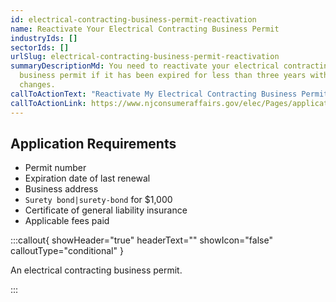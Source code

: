 ```yaml
---
id: electrical-contracting-business-permit-reactivation
name: Reactivate Your Electrical Contracting Business Permit
industryIds: []
sectorIds: []
urlSlug: electrical-contracting-business-permit-reactivation
summaryDescriptionMd: You need to reactivate your electrical contracting
  business permit if it has been expired for less than three years with no
  changes.
callToActionText: "Reactivate My Electrical Contracting Business Permit"
callToActionLink: https://www.njconsumeraffairs.gov/elec/Pages/applications.aspx
---
```


## Application Requirements

- Permit number
- Expiration date of last renewal
- Business address
- `Surety bond|surety-bond` for $1,000
- Certificate of general liability insurance
- Applicable fees paid

:::callout{ showHeader="true" headerText="" showIcon="false" calloutType="conditional" }

An electrical contracting business permit.

:::
